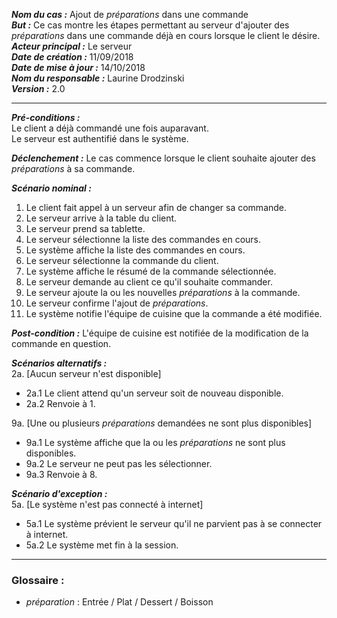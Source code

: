 ***Nom du cas :*** Ajout de *préparations* dans une commande  
***But :*** Ce cas montre les étapes permettant au serveur d'ajouter des *préparations* dans une commande déjà en cours lorsque le client le désire.  
***Acteur principal :*** Le serveur    
***Date de création :*** 11/09/2018  
***Date de mise à jour :*** 14/10/2018  
***Nom du responsable :*** Laurine Drodzinski   
***Version :*** 2.0

---

***Pré-conditions :***  
Le client a déjà commandé une fois auparavant.  
Le serveur est authentifié dans le système.  
  
***Déclenchement :*** Le cas commence lorsque le client souhaite ajouter des *préparations* à sa commande.   
  
***Scénario nominal :***  
1. Le client fait appel à un serveur afin de changer sa commande.  
2. Le serveur arrive à la table du client.  
3. Le serveur prend sa tablette.  
4. Le serveur sélectionne la liste des commandes en cours.  
5. Le système affiche la liste des commandes en cours.  
6. Le serveur sélectionne la commande du client.  
7. Le système affiche le résumé de la commande sélectionnée.  
8. Le serveur demande au client ce qu'il souhaite commander.
9. Le serveur ajoute la ou les nouvelles *préparations* à la commande.  
10. Le serveur confirme l'ajout de *préparations*.  
11. Le système notifie l'équipe de cuisine que la commande a été modifiée.  
  
***Post-condition :*** L'équipe de cuisine est notifiée de la modification de la commande en question.  
  
***Scénarios alternatifs :***  
2a. [Aucun serveur n'est disponible]  
- 2a.1 Le client attend qu'un serveur soit de nouveau disponible.  
- 2a.2 Renvoie à 1.   
  
9a. [Une ou plusieurs *préparations* demandées ne sont plus disponibles]  
- 9a.1 Le système affiche que la ou les *préparations* ne sont plus disponibles.  
- 9a.2 Le serveur ne peut pas les sélectionner.  
- 9a.3 Renvoie à 8.  
   
***Scénario d'exception :***  
5a. [Le système n'est pas connecté à internet]  
- 5a.1 Le système prévient le serveur qu'il ne parvient pas à se connecter à internet.  
- 5a.2 Le système met fin à la session.  
    
---

### Glossaire :

- *préparation* : Entrée / Plat / Dessert / Boisson
